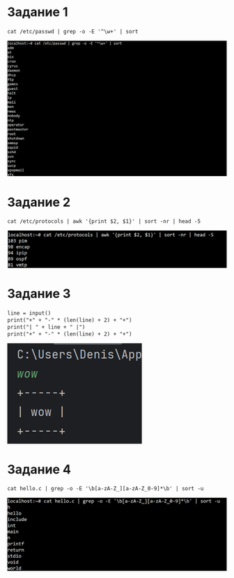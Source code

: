 # Задание 1
```
cat /etc/passwd | grep -o -E '^\w+' | sort
```
![](num1res.png)

# Задание 2
```
cat /etc/protocols | awk '{print $2, $1}' | sort -nr | head -5
```
![](num2res.png)

# Задание 3
```
line = input()
print("+" + "-" * (len(line) + 2) + "+")
print("| " + line + " |")
print("+" + "-" * (len(line) + 2) + "+")
```
![](num3res.png)

# Задание 4
```
cat hello.c | grep -o -E '\b[a-zA-Z_][a-zA-Z_0-9]*\b' | sort -u
```
![](num4res.png)
